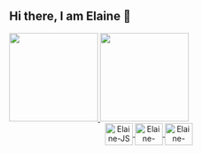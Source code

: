## Hi there, I am Elaine 👋 

<div align="center" style="display: inline-block">
  <a href="https://github.com/elainefs">
  <img height="160em" src="https://github-readme-stats.vercel.app/api?username=elainefs&show_icons=true&theme=tokyonight&include_all_commits=true&count_private=true"/>
    <img height="160em" src="https://github-readme-stats.vercel.app/api/top-langs/?username=elainefs&layout=compact&langs_count=7&theme=tokyonight"/>
</div><br>
  
<div align="center">
<!--   <img align="center" alt="Elaine-WordPress" height="40" width="50" src="https://cdn.jsdelivr.net/gh/devicons/devicon/icons/wordpress/wordpress-plain.svg"> -->
  <img align="center" alt="Elaine-JS" height="40" width="50" src="https://cdn.jsdelivr.net/gh/devicons/devicon/icons/javascript/javascript-plain.svg">
  <img align="center" alt="Elaine-HTML" height="40" width="50" src="https://cdn.jsdelivr.net/gh/devicons/devicon/icons/html5/html5-original.svg">
  <img align="center" alt="Elaine-CSS" height="40" width="50" src="https://cdn.jsdelivr.net/gh/devicons/devicon/icons/css3/css3-original.svg">
<!--   <img align="center" alt="Elaine-Python" height="40" width="50" src="https://cdn.jsdelivr.net/gh/devicons/devicon/icons/python/python-original.svg"> -->
</div><br>

<!--
<div align="center" style="display: inline-block">
  <a href="https://elaineferreira.com.br">
  <img src="https://img.shields.io/badge/-elaineferreira.com.br-0d3d68?style=flat&logo=Google-Chrome&logoColor=white&link=https://felipecastrosales.com/"/>
  <a href="https://linkedin.com/in/elaineferreiras">
  <img src="https://img.shields.io/badge/LinkedIn-0077B5?style=flat&logo=linkedin&logoColor=white"/>
  <a href="mailto:contato@elaineferreira.com.br">
  <img src="https://img.shields.io/badge/Contato-D14836?style=flat&logo=gmail&logoColor=white"/>
</div><br>
-->


<!--
[![Behance](https://img.shields.io/badge/-Behance-blue?style=flat&logo=behance&logoColor=white)](https://behance.net/elainefs_)
[![Dribble](https://img.shields.io/badge/Dribbble-EA4C89?style=flat&logo=dribbble&logoColor=white)](https://dribbble.com/elainefs_)
 
### Hire me :)
[![UpWork](https://img.shields.io/badge/UpWork-6FDA44?style=for-the-badge&logo=Upwork&logoColor=white)](https://upwork.com/freelancers/~01dfa96c4b4fd3005d)
-->

<!-- Themas: dark, radical, merko, gruvbox, tokyonight, onedark, cobalt, synthwave, highcontrast, dracula-->
